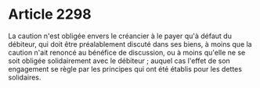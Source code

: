 # Article 2298

La caution n'est obligée envers le créancier à le payer qu'à défaut du débiteur, qui doit être préalablement discuté dans ses biens, à moins que la caution n'ait renoncé au bénéfice de discussion, ou à moins qu'elle ne se soit obligée solidairement avec le débiteur ; auquel cas l'effet de son engagement se règle par les principes qui ont été établis pour les dettes solidaires.